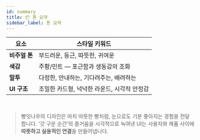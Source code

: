 ```yaml
---
id: summary
title: 📦 톤 요약
sidebar_label: 톤 요약
---
```


| 요소          | 스타일 키워드                               |
| ------------- | ------------------------------------------- |
| **비주얼 톤** | 부드러운, 둥근, 따뜻한, 귀여운              |
| **색감**      | 주황/민트 — 포근함과 생동감의 조화   |
| **말투**      | 다정한, 안내하는, 기다려주는, 배려하는      |
| **UI 구조**   | 조밀한 카드형, 넉넉한 라운드, 시각적 안정감 |

<br/>

> 빵잇나우의 디자인은 마치 따뜻한 빵처럼, 눈으로도 기분 좋아지는 경험을 전달합니다. ‘갓 구운 순간’의 즐거움을 시각적으로 녹여낸 UI는 사용자와 제품 사이에 **따뜻하고 실용적인 연결**을 만들어냅니다.
